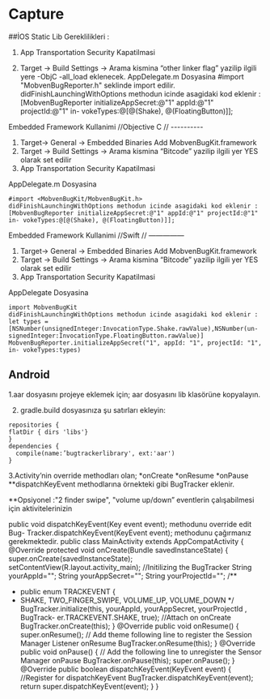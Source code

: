# Capture

##İOS
Static Lib Gereklilikleri :
1) App Transportation Security Kapatilmasi

2) Target -> Build Settings -> Arama kismina “other linker flag” yazilip ilgili yere -ObjC -all_load eklenecek.
AppDelegate.m Dosyasina
#import "MobvenBugReporter.h" seklinde import edilir. didFinishLaunchingWithOptions methodun icinde asagidaki kod eklenir : [MobvenBugReporter initializeAppSecret:@"1" appId:@"1" projectId:@"1" in- vokeTypes:@[@(Shake), @(FloatingButton)]];


Embedded Framework Kullanimi //Objective C // ----------

1) Target-> General -> Embedded Binaries
Add MobvenBugKit.framework
2) Target -> Build Settings -> Arama kismina “Bitcode” yazilip ilgili yer YES olarak set edilir
3) App Transportation Security Kapatilmasi

AppDelegate.m Dosyasina
```
#import <MobvenBugKit/MobvenBugKit.h>
didFinishLaunchingWithOptions methodun icinde asagidaki kod eklenir : [MobvenBugReporter initializeAppSecret:@"1" appId:@"1" projectId:@"1" in- vokeTypes:@[@(Shake), @(FloatingButton)]];
```

Embedded Framework Kullanimi //Swift // —————

1) Target-> General -> Embedded Binaries
Add MobvenBugKit.framework
2) Target -> Build Settings -> Arama kismina “Bitcode” yazilip ilgili yer YES olarak set edilir
3) App Transportation Security Kapatilmasi

AppDelegate Dosyasina
```
import MobvenBugKit
didFinishLaunchingWithOptions methodun icinde asagidaki kod eklenir :
let types = [NSNumber(unsignedInteger:InvocationType.Shake.rawValue),NSNumber(un- signedInteger:InvocationType.FloatingButton.rawValue)]
MobvenBugReporter.initializeAppSecret("1", appId: "1", projectId: "1", in- vokeTypes:types)
```

## Android

1.aar dosyasını projeye eklemek için; aar dosyasını lib klasörüne kopyalayın.

2. gradle.build dosyasınıza şu satırları ekleyin: 

```
repositories {
flatDir { dirs 'libs'} 
}
dependencies { 
  compile(name:’bugtrackerlibrary', ext:'aar')
}
```

3.Activity’nin override methodları olan; *onCreate
*onResume
*onPause
**dispatchKeyEvent
methodlarına örnekteki gibi BugTracker eklenir.

**Opsiyonel :"2 finder swipe", "volume up/down” eventlerin çalışabilmesi için aktivitelerinizin

public void dispatchKeyEvent(Key event event); methodunu override edit Bug- Tracker.dispatchKeyEvent(KeyEvent event); methodunu çağırmanız gerekmektedir. public class MainActivity extends AppCompatActivity {
@Override
protected void onCreate(Bundle savedInstanceState) {
super.onCreate(savedInstanceState); setContentView(R.layout.activity_main);
//Initilizing the BugTracker String yourAppId=""; String yourAppSecret=""; String yourProjectId="";
/**
* public enum TRACKEVENT {
* SHAKE, TWO_FINGER_SWIPE, VOLUME_UP, VOLUME_DOWN */
BugTracker.initialize(this, yourAppId, yourAppSecret, yourProjectId , BugTrack- er.TRACKEVENT.SHAKE, true);
 //Attach on onCreate
BugTracker.onCreate(this); }
@Override
public void onResume() {
super.onResume();
// Add theme following line to register the Session Manager Listener onResume BugTracker.onResume(this);
}
@Override
public void onPause() {
// Add the following line to unregister the Sensor Manager onPause BugTracker.onPause(this);
super.onPause(); }
@Override
public boolean dispatchKeyEvent(KeyEvent event) {
//Register for dispatchKeyEvent BugTracker.dispatchKeyEvent(event); return super.dispatchKeyEvent(event);
} }
